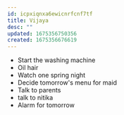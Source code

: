 ```yaml
---
id: icpxiqnxa6ewicnrfcnf7tf
title: Vijaya
desc: ""
updated: 1675356750356
created: 1675356676619
---
```


- Start the washing machine
- Oil hair
- Watch one spring night
- Decide tomorrow's menu for maid
- Talk to parents
- talk to nitika
- Alarm for tomorrow
